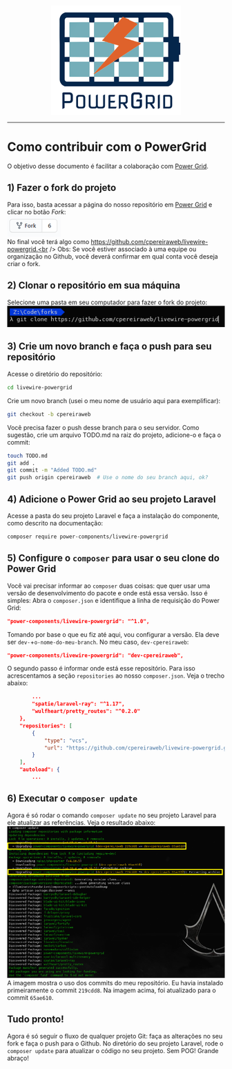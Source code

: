<div align="center">
	<p><img  src="img/logo.png" alt="PowerGrid Logo"></p>
</div>

------

# Como contribuir com o PowerGrid

O objetivo desse documento é facilitar a colaboração com [Power Grid](https://github.com/Power-Components/livewire-powergrid).

## 1) Fazer o fork do projeto
Para isso, basta acessar a página do nosso repositório em [Power Grid](https://github.com/Power-Components/livewire-powergrid) e clicar no botão *Fork*:<br />
<img src="img/click-to-fork.png" /><br />
No final você terá algo como https://github.com/cpereiraweb/livewire-powergrid.<br />
Obs: Se você estiver associado à uma equipe ou organização no Github, você deverá confirmar em qual conta você deseja criar o fork.

## 2) Clonar o repositório em sua máquina
Selecione uma pasta em seu computador para fazer o fork do projeto:<br />
<img src="img/cloning-repo.png">

## 3) Crie um novo branch e faça o push para seu repositório
Acesse o diretório do repositório:
```bash
cd livewire-powergrid
```
Crie um novo branch (usei o meu nome de usuário aqui para exemplificar):
```bash
git checkout -b cpereiraweb
```
Você precisa fazer o push desse branch para o seu servidor.  Como sugestão, crie um arquivo TODO.md na raiz do projeto, adicione-o e faça o commit:
```bash
touch TODO.md
git add .
git commit -m "Added TODO.md"
git push origin cpereiraweb  # Use o nome do seu branch aqui, ok?
```
## 4) Adicione o Power Grid ao seu projeto Laravel
Acesse a pasta do seu projeto Laravel e faça a instalação do componente, como descrito na documentação:
```bash
composer require power-components/livewire-powergrid
```
## 5) Configure o ```composer``` para usar o seu clone do Power Grid
Você vai precisar informar ao `composer` duas coisas: que quer usar uma versão de desenvolvimento do pacote e onde está essa versão.  Isso é simples:
Abra o `composer.json` e identifique a linha de requisição do Power Grid:
```json
"power-components/livewire-powergrid": "^1.0",
```
Tomando por base o que eu fiz até aqui, vou configurar a versão.  Ela deve ser `dev-`+`o-nome-do-meu-branch`.  No meu caso, `dev-cpereiraweb`:
```json
"power-components/livewire-powergrid": "dev-cpereiraweb",
```
O segundo passo é informar onde está esse repositório. Para isso acrescentamos a seção `repositories` ao nosso `composer.json`.  Veja o trecho abaixo:
```json
        ...
        "spatie/laravel-ray": "^1.17",
        "wulfheart/pretty_routes": "^0.2.0"
    },
    "repositories": [
        {
            "type": "vcs",
            "url": "https://github.com/cpereiraweb/livewire-powergrid.git"
        }
    ],
    "autoload": {
        ...
```
## 6) Executar o `composer update`
Agora é só rodar o comando `composer update` no seu projeto Laravel para ele atualizar as referências.  Veja o resultado abaixo:<br />
<img src="img/composer-update.png"><br />
A imagem mostra o uso dos commits do meu repositório.  Eu havia instalado primeiramente o commit `219cdd8`.  Na imagem acima, foi atualizado para o commit `65ae610`.

## Tudo pronto!
Agora é só seguir o fluxo de qualquer projeto Git: faça as alterações no seu fork e faça o push para o Github.  No diretório do seu projeto Laravel, rode o `composer update` para atualizar o código no seu projeto. Sem POG!  Grande abraço!
